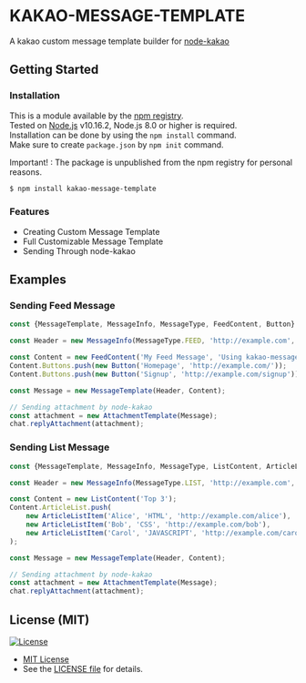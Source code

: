 # KAKAO-MESSAGE-TEMPLATE
A kakao custom message template builder for [node-kakao](https://github.com/storycraft/node-kakao)

## Getting Started

### Installation
This is a module available by the [npm registry](https://npmjs.com).  
Tested on [Node.js](https://nodejs.org/en/) v10.16.2, Node.js 8.0 or higher is required.  
Installation can be done by using the ```npm install``` command.  
Make sure to create ```package.json``` by ```npm init``` command.

Important! : The package is unpublished from the npm registry for personal reasons.

```bash
$ npm install kakao-message-template
```

### Features
* Creating Custom Message Template
* Full Customizable Message Template
* Sending Through node-kakao

## Examples
### Sending Feed Message
```js
const {MessageTemplate, MessageInfo, MessageType, FeedContent, Button} = require('kakao-message-template');

const Header = new MessageInfo(MessageType.FEED, 'http://example.com', 'App Name', 'http://example.com/icon.png');

const Content = new FeedContent('My Feed Message', 'Using kakao-message-template', 'https://example.com/mypage');
Content.Buttons.push(new Button('Homepage', 'http://example.com/'));
Content.Buttons.push(new Button('Signup', 'http://example.com/signup'));

const Message = new MessageTemplate(Header, Content);

// Sending attachment by node-kakao
const attachment = new AttachmentTemplate(Message);
chat.replyAttachment(attachment);
```
### Sending List Message
```js
const {MessageTemplate, MessageInfo, MessageType, ListContent, ArticleListItem} = require('kakao-message-template');

const Header = new MessageInfo(MessageType.LIST, 'http://example.com', 'App Name', 'http://example.com/icon.png');

const Content = new ListContent('Top 3');
Content.ArticleList.push(
    new ArticleListItem('Alice', 'HTML', 'http://example.com/alice'),
    new ArticleListItem('Bob', 'CSS', 'http://example.com/bob'),
    new ArticleListItem('Carol', 'JAVASCRIPT', 'http://example.com/carol')
);

const Message = new MessageTemplate(Header, Content);

// Sending attachment by node-kakao
const attachment = new AttachmentTemplate(Message);
chat.replyAttachment(attachment);
```

## License (MIT)
[![License](http://img.shields.io/:license-mit-blue.svg?style=flat-square)](http://badges.mit-license.org)
* [MIT License](http://opensource.org/licenses/mit-license.php)
* See the [LICENSE file](https://github.com/delta-kor/kakao-message-template/blob/master/LICENSE) for details.